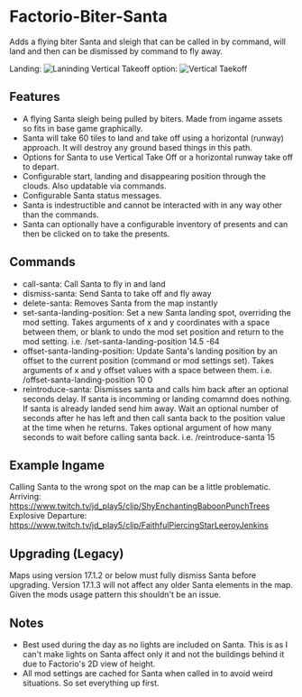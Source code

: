 # Factorio-Biter-Santa
Adds a flying biter Santa and sleigh that can be called in by command, will land and then can be dismissed by command to fly away.

Landing:
![Laninding](https://thumbs.gfycat.com/UnimportantAlarmingHarborporpoise.webp)
Vertical Takeoff option:
![Vertical Taekoff](https://thumbs.gfycat.com/BlindAntiqueApe.webp)

Features
-------

- A flying Santa sleigh being pulled by biters. Made from ingame assets so fits in base game graphically.
- Santa will take 60 tiles to land and take off using a horizontal (runway) approach. It will destroy any ground based things in this path.
- Options for Santa to use Vertical Take Off or a horizontal runway take off to depart.
- Configurable start, landing and disappearing position through the clouds. Also updatable via commands.
- Configurable Santa status messages.
- Santa is indestructible and cannot be interacted with in any way other than the commands.
- Santa can optionally have a configurable inventory of presents and can then be clicked on to take the presents.

Commands
-------

- call-santa: Call Santa to fly in and land
- dismiss-santa: Send Santa to take off and fly away
- delete-santa: Removes Santa from the map instantly
- set-santa-landing-position: Set a new Santa landing spot, overriding the mod setting. Takes arguments of x and y coordinates with a space between them, or blank to undo the mod set position and return to the mod setting. i.e. /set-santa-landing-position 14.5 -64
- offset-santa-landing-position: Update Santa's landing position by an offset to the current position (command or mod settings set). Takes arguments of x and y offset values with a space between them. i.e. /offset-santa-landing-position 10 0
- reintroduce-santa: Dismisses santa and calls him back after an optional seconds delay. If santa is incomming or landing comamnd does nothing. If santa is already landed send him away. Wait an optional number of seconds after he has left and then call santa back to the position value at the time when he returns. Takes optional argument of how many seconds to wait before calling santa back. i.e. /reintroduce-santa 15

Example Ingame
----------
Calling Santa to the wrong spot on the map can be a little problematic.
Arriving: https://www.twitch.tv/jd_play5/clip/ShyEnchantingBaboonPunchTrees
Explosive Departure: https://www.twitch.tv/jd_play5/clip/FaithfulPiercingStarLeeroyJenkins


Upgrading (Legacy)
---------
Maps using version 17.1.2 or below must fully dismiss Santa before upgrading. Version 17.1.3 will not affect any older Santa elements in the map. Given the mods usage pattern this shouldn't be an issue.


Notes
-----

- Best used during the day as no lights are included on Santa. This is as I can't make lights on Santa affect only it and not the buildings behind it due to Factorio's 2D view of height.
- All mod settings are cached for Santa when called in to avoid weird situations. So set everything up first.